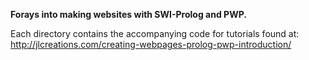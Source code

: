 **Forays into making websites with SWI-Prolog and PWP.**

Each directory contains the accompanying code for tutorials found at: http://jlcreations.com/creating-webpages-prolog-pwp-introduction/

